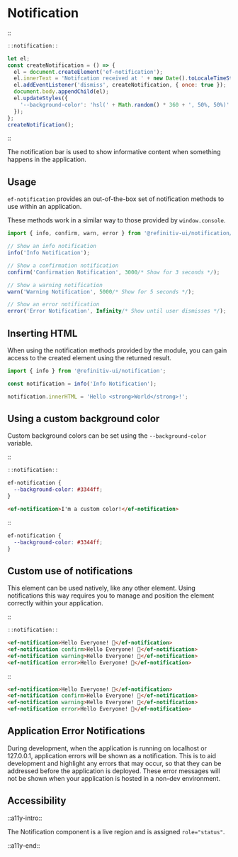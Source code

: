 <!--
type: page
title: Notification
location: ./elements/notification
layout: default
-->

# Notification
::
```javascript
::notification::

let el;
const createNotification = () => {
  el = document.createElement('ef-notification');
  el.innerText = 'Notifcation received at ' + new Date().toLocaleTimeString();
  el.addEventListener('dismiss', createNotification, { once: true });
  document.body.appendChild(el);
  el.updateStyles({
    '--background-color': 'hsl(' + Math.random() * 360 + ', 50%, 50%)'
  });
};
createNotification();
```
::

The notification bar is used to show informative content when something happens in the application.

## Usage
`ef-notification` provides an out-of-the-box set of notification methods to use within an application.

These methods work in a similar way to those provided by `window.console`.

```javascript
import { info, confirm, warn, error } from '@refinitiv-ui/notification/helpers';

// Show an info notification
info('Info Notification');

// Show a confirmation notification
confirm('Confirmation Notification', 3000/* Show for 3 seconds */);

// Show a warning notification
warn('Warning Notification', 5000/* Show for 5 seconds */);

// Show an error notification
error('Error Notification', Infinity/* Show until user dismisses */);
```

## Inserting HTML

When using the notification methods provided by the module, you can gain access to the created element using the returned result.

```javascript
import { info } from '@refinitiv-ui/notification';

const notification = info('Info Notification');

notification.innerHTML = 'Hello <strong>World</strong>!';
```

## Using a custom background color

Custom background colors can be set using the `--background-color` variable.

::
```javascript
::notification::
```
```css
ef-notification {
  --background-color: #3344ff;
}
```
```html
<ef-notification>I'm a custom color!</ef-notification>
```
::

``` css
ef-notification {
  --background-color: #3344ff;
}
```

## Custom use of notifications

This element can be used natively, like any other element. Using notifications this way requires you to manage and position the element correctly within your application.

::
```javascript
::notification::
```
```html
<ef-notification>Hello Everyone! 👋</ef-notification>
<ef-notification confirm>Hello Everyone! 👋</ef-notification>
<ef-notification warning>Hello Everyone! 👋</ef-notification>
<ef-notification error>Hello Everyone! 👋</ef-notification>
```
::

``` html
<ef-notification>Hello Everyone! 👋</ef-notification>
<ef-notification confirm>Hello Everyone! 👋</ef-notification>
<ef-notification warning>Hello Everyone! 👋</ef-notification>
<ef-notification error>Hello Everyone! 👋</ef-notification>
```

## Application Error Notifications
During development, when the application is running on localhost or 127.0.0.1, application errors will be shown as a notification. This is to aid development and highlight any errors that may occur, so that they can be addressed before the application is deployed. These error messages will not be shown when your application is hosted in a non-dev environment.

## Accessibility
::a11y-intro::

The Notification component is a live region and is assigned `role="status"`.

::a11y-end::
